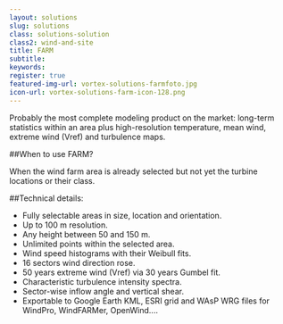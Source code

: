 ```yaml
---
layout: solutions
slug: solutions
class: solutions-solution
class2: wind-and-site
title: FARM
subtitle:
keywords: 
register: true
featured-img-url: vortex-solutions-farmfoto.jpg
icon-url: vortex-solutions-farm-icon-128.png
---
```


<p class="lead">Probably the most complete modeling product on the market: long-term statistics within an area plus high-resolution temperature, mean wind, extreme wind (Vref) and turbulence maps.</p>

##When to use FARM?

When the wind farm area is already selected but not yet the turbine locations or their class.

##Technical details:

- Fully selectable areas in size, location and orientation.
- Up to 100 m resolution.
- Any height between 50 and 150 m.
- Unlimited points within the selected area.
- Wind speed histograms with their Weibull fits.
- 16 sectors wind direction rose.
- 50 years extreme wind (Vref) via 30 years Gumbel fit.
- Characteristic turbulence intensity spectra.
- Sector-wise inflow angle and vertical shear.
- Exportable to Google Earth KML, ESRI grid and WAsP WRG files for WindPro, WindFARMer, OpenWind....